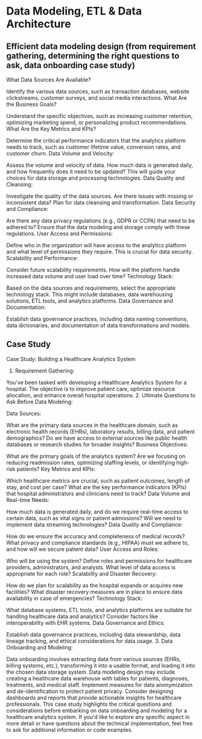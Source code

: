 # Data Modeling, ETL & Data Architecture

## Efficient data modeling design (from requirement gathering, determining the right questions to ask, data onboarding case study)
What Data Sources Are Available?

Identify the various data sources, such as transaction databases, website clickstreams, customer surveys, and social media interactions.
What Are the Business Goals?

Understand the specific objectives, such as increasing customer retention, optimizing marketing spend, or personalizing product recommendations.
What Are the Key Metrics and KPIs?

Determine the critical performance indicators that the analytics platform needs to track, such as customer lifetime value, conversion rates, and customer churn.
Data Volume and Velocity:

Assess the volume and velocity of data. How much data is generated daily, and how frequently does it need to be updated? This will guide your choices for data storage and processing technologies.
Data Quality and Cleansing:

Investigate the quality of the data sources. Are there issues with missing or inconsistent data? Plan for data cleansing and transformation.
Data Security and Compliance:

Are there any data privacy regulations (e.g., GDPR or CCPA) that need to be adhered to? Ensure that the data modeling and storage comply with these regulations.
User Access and Permissions:

Define who in the organization will have access to the analytics platform and what level of permissions they require. This is crucial for data security.
Scalability and Performance:

Consider future scalability requirements. How will the platform handle increased data volume and user load over time?
Technology Stack:

Based on the data sources and requirements, select the appropriate technology stack. This might include databases, data warehousing solutions, ETL tools, and analytics platforms.
Data Governance and Documentation:

Establish data governance practices, including data naming conventions, data dictionaries, and documentation of data transformations and models.



## Case Study

Case Study: Building a Healthcare Analytics System

1. Requirement Gathering:

You've been tasked with developing a Healthcare Analytics System for a hospital. The objective is to improve patient care, optimize resource allocation, and enhance overall hospital operations.
2. Ultimate Questions to Ask Before Data Modeling:

Data Sources:

What are the primary data sources in the healthcare domain, such as electronic health records (EHRs), laboratory results, billing data, and patient demographics?
Do we have access to external sources like public health databases or research studies for broader insights?
Business Objectives:

What are the primary goals of the analytics system? Are we focusing on reducing readmission rates, optimizing staffing levels, or identifying high-risk patients?
Key Metrics and KPIs:

Which healthcare metrics are crucial, such as patient outcomes, length of stay, and cost per case?
What are the key performance indicators (KPIs) that hospital administrators and clinicians need to track?
Data Volume and Real-time Needs:

How much data is generated daily, and do we require real-time access to certain data, such as vital signs or patient admissions?
Will we need to implement data streaming technologies?
Data Quality and Compliance:

How do we ensure the accuracy and completeness of medical records?
What privacy and compliance standards (e.g., HIPAA) must we adhere to, and how will we secure patient data?
User Access and Roles:

Who will be using the system? Define roles and permissions for healthcare providers, administrators, and analysts.
What level of data access is appropriate for each role?
Scalability and Disaster Recovery:

How do we plan for scalability as the hospital expands or acquires new facilities?
What disaster recovery measures are in place to ensure data availability in case of emergencies?
Technology Stack:

What database systems, ETL tools, and analytics platforms are suitable for handling healthcare data and analytics?
Consider factors like interoperability with EHR systems.
Data Governance and Ethics:

Establish data governance practices, including data stewardship, data lineage tracking, and ethical considerations for data usage.
3. Data Onboarding and Modeling:

Data onboarding involves extracting data from various sources (EHRs, billing systems, etc.), transforming it into a usable format, and loading it into the chosen data storage system.
Data modeling design may include creating a healthcare data warehouse with tables for patients, diagnoses, treatments, and medical staff.
Implement measures for data anonymization and de-identification to protect patient privacy.
Consider designing dashboards and reports that provide actionable insights for healthcare professionals.
This case study highlights the critical questions and considerations before embarking on data onboarding and modeling for a healthcare analytics system. If you'd like to explore any specific aspect in more detail or have questions about the technical implementation, feel free to ask for additional information or code examples.






